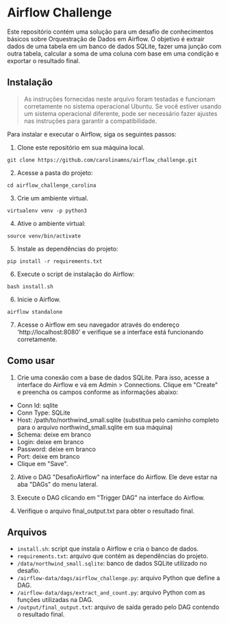 # Airflow Challenge

Este repositório contém uma solução para um desafio de conhecimentos básicos sobre Orquestração de Dados em Airflow. O objetivo é extrair dados de uma tabela em um banco de dados SQLite, fazer uma junção com outra tabela, calcular a soma de uma coluna com base em uma condição e exportar o resultado final.

## Instalação

>As instruções fornecidas neste arquivo foram testadas e funcionam corretamente no sistema operacional Ubuntu. Se você estiver usando um sistema operacional diferente, pode ser necessário fazer ajustes nas instruções para garantir a compatibilidade.

Para instalar e executar o Airflow, siga os seguintes passos:

1. Clone este repositório em sua máquina local.
```
git clone https://github.com/carolinamns/airflow_challenge.git
```

2. Acesse a pasta do projeto:
```
cd airflow_challenge_carolina
```

3. Crie um ambiente virtual.
```
virtualenv venv -p python3
```

4. Ative o ambiente virtual:
```
source venv/bin/activate
```

5. Instale as dependências do projeto:
```
pip install -r requirements.txt
```

6. Execute o script de instalação do Airflow:
```
bash install.sh
```

6. Inicie o Airflow.
```
airflow standalone
```

7. Acesse o Airflow em seu navegador através do endereço 'http://localhost:8080' e verifique se a interface está funcionando corretamente.

## Como usar

1. Crie uma conexão com a base de dados SQLite. Para isso, acesse a interface do Airflow e vá em Admin > Connections. Clique em "Create" e preencha os campos conforme as informações abaixo:

- Conn Id: sqlite
- Conn Type: SQLite
- Host: /path/to/northwind_small.sqlite (substitua pelo caminho completo para o arquivo northwind_small.sqlite em sua máquina)
- Schema: deixe em branco
- Login: deixe em branco
- Password: deixe em branco
- Port: deixe em branco
- Clique em "Save".

2. Ative o DAG "DesafioAirflow" na interface do Airflow. Ele deve estar na aba "DAGs" do menu lateral.

3. Execute o DAG clicando em "Trigger DAG" na interface do Airflow.

4. Verifique o arquivo final_output.txt para obter o resultado final.

## Arquivos

- `install.sh`: script que instala o Airflow e cria o banco de dados.
- `requirements.txt`: arquivo que contém as dependências do projeto.
- `/data/northwind_small.sqlite`: banco de dados SQLite utilizado no desafio.
- `/airflow-data/dags/airflow_challenge.py`: arquivo Python que define a DAG.
- `/airflow-data/dags/extract_and_count.py`: arquivo Python com as funções utilizadas na DAG.
- `/output/final_output.txt`: arquivo de saída gerado pelo DAG contendo o resultado final.